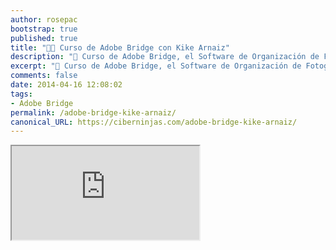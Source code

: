 ```yaml
---
author: rosepac
bootstrap: true
published: true
title: "👩‍🏫 Curso de Adobe Bridge con Kike Arnaiz"
description: "📸 Curso de Adobe Bridge, el Software de Organización de Fotografías con Kike Arnaiz"
excerpt: "📸 Curso de Adobe Bridge, el Software de Organización de Fotografías con Kike Arnaiz"
comments: false
date: 2014-04-16 12:08:02
tags:
- Adobe Bridge
permalink: /adobe-bridge-kike-arnaiz/
canonical_URL: https://ciberninjas.com/adobe-bridge-kike-arnaiz/
---
```


<div class="embed-responsive embed-responsive-16by9">
  <iframe class="embed-responsive-item" src="https://www.youtube-nocookie.com/embed/videoseries?list=PLyNvsloSbd7P2amIVOuHhKET92umI1znw" allowfullscreen></iframe>
</div><br/>